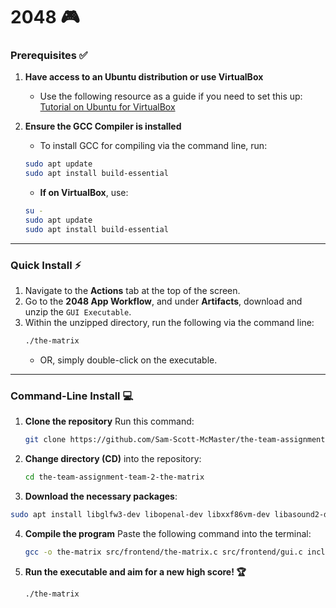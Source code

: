 # 2048 🎮

### Prerequisites ✅
1. **Have access to an Ubuntu distribution or use VirtualBox**
   - Use the following resource as a guide if you need to set this up: [Tutorial on Ubuntu for VirtualBox](https://www.geeksforgeeks.org/how-to-install-ubuntu-on-virtualbox/)

2. **Ensure the GCC Compiler is installed**
   - To install GCC for compiling via the command line, run:
   ```bash
   sudo apt update
   sudo apt install build-essential
   ```
   - **If on VirtualBox**, use:
   ```bash
   su -
   sudo apt update
   sudo apt install build-essential
   ```

---

### Quick Install ⚡
1. Navigate to the **Actions** tab at the top of the screen.
2. Go to the **2048 App Workflow**, and under **Artifacts**, download and unzip the `GUI Executable`.
3. Within the unzipped directory, run the following via the command line:
   ```bash
   ./the-matrix
   ```
   - OR, simply double-click on the executable.

---

### Command-Line Install 💻

1. **Clone the repository**
   Run this command:
   ```bash
   git clone https://github.com/Sam-Scott-McMaster/the-team-assignment-team-2-the-matrix.git
   ```

2. **Change directory (CD)** into the repository:
   ```bash
   cd the-team-assignment-team-2-the-matrix
   ```

3. **Download the necessary packages**:
```bash
sudo apt install libglfw3-dev libopenal-dev libxxf86vm-dev libasound2-dev libx11-dev libxrandr-dev libxi-dev libgl1-mesa-dev libglu1-mesa-dev libxcursor-dev libxinerama-dev libwayland-dev libxkbcommon-dev; git clone --depth 1 https://github.com/raysan5/raylib.git raylib; cd raylib/src/; make PLATFORM=PLATFORM_DESKTOP; sudo make install; cd ../../; make;
```
   
4. **Compile the program**
   Paste the following command into the terminal:
   ```bash
   gcc -o the-matrix src/frontend/the-matrix.c src/frontend/gui.c include/gui.h src/backend/tile_generation.c include/tile_generation.h include/macros.h src/backend/slide.c include/slide.h src/backend/merge.c include/merge.h src/backend/scoring.c include/scoring.h -lraylib -lglfw -lGL -lopenal -lm -lpthread -ldl -lrt -lX11 -lXrandr -lXinerama -lXi -lXxf86vm -lXcursor; sudo ldconfig;
   ```

5. **Run the executable and aim for a new high score! 🏆**
   ```bash
   ./the-matrix
   ```
